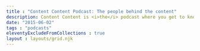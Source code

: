 ```yaml
---
title : "Content Content Podcast: The people behind the content"
description: Content Content is <i>the</i> podcast where you get to know the people behind the content. Ed Marsh interviews professionals in technical communication, content strategy, content marketing, information architecture, and others who create, organize, and maintain content online.
date: "2015-06-02"
tags : "podcasts"
eleventyExcludeFromCollections : true
layout : layouts/grid.njk
---
```

